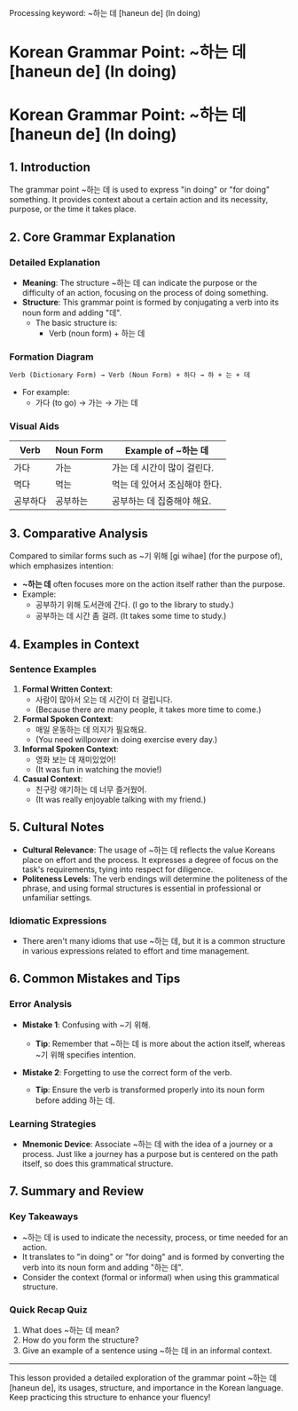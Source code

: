Processing keyword: ~하는 데 [haneun de] (In doing)
# Korean Grammar Point: ~하는 데 [haneun de] (In doing)
# Korean Grammar Point: ~하는 데 [haneun de] (In doing)
## 1. Introduction
The grammar point ~하는 데 is used to express "in doing" or "for doing" something. It provides context about a certain action and its necessity, purpose, or the time it takes place.
## 2. Core Grammar Explanation
### Detailed Explanation
- **Meaning**: The structure ~하는 데 can indicate the purpose or the difficulty of an action, focusing on the process of doing something.
- **Structure**: This grammar point is formed by conjugating a verb into its noun form and adding "데".
  - The basic structure is: 
    - Verb (noun form) + 하는 데
### Formation Diagram
```markdown
Verb (Dictionary Form) → Verb (Noun Form) + 하다 → 하 + 는 + 데
```
- For example:
  - 가다 (to go) → 가는 → 가는 데
### Visual Aids
| Verb       | Noun Form | Example of ~하는 데           |
|------------|-----------|-------------------------------|
| 가다       | 가는      | 가는 데 시간이 많이 걸린다.  |
| 먹다       | 먹는      | 먹는 데 있어서 조심해야 한다. |
| 공부하다   | 공부하는  | 공부하는 데 집중해야 해요.    |
## 3. Comparative Analysis
Compared to similar forms such as ~기 위해 [gi wihae] (for the purpose of), which emphasizes intention:
- **~하는 데** often focuses more on the action itself rather than the purpose.
- Example: 
  - 공부하기 위해 도서관에 간다. (I go to the library to study.) 
  - 공부하는 데 시간 좀 걸려. (It takes some time to study.)
## 4. Examples in Context
### Sentence Examples
1. **Formal Written Context**:
   - 사람이 많아서 오는 데 시간이 더 걸립니다.
   - (Because there are many people, it takes more time to come.)
2. **Formal Spoken Context**:
   - 매일 운동하는 데 의지가 필요해요.
   - (You need willpower in doing exercise every day.)
3. **Informal Spoken Context**:
   - 영화 보는 데 재미있었어!
   - (It was fun in watching the movie!)
4. **Casual Context**:
   - 친구랑 얘기하는 데 너무 즐거웠어.
   - (It was really enjoyable talking with my friend.)
## 5. Cultural Notes
- **Cultural Relevance**: The usage of ~하는 데 reflects the value Koreans place on effort and the process. It expresses a degree of focus on the task's requirements, tying into respect for diligence.
- **Politeness Levels**: The verb endings will determine the politeness of the phrase, and using formal structures is essential in professional or unfamiliar settings.
  
### Idiomatic Expressions
- There aren't many idioms that use ~하는 데, but it is a common structure in various expressions related to effort and time management.
## 6. Common Mistakes and Tips
### Error Analysis
- **Mistake 1**: Confusing with ~기 위해.
  - **Tip**: Remember that ~하는 데 is more about the action itself, whereas ~기 위해 specifies intention.
  
- **Mistake 2**: Forgetting to use the correct form of the verb.
  - **Tip**: Ensure the verb is transformed properly into its noun form before adding 하는 데.
### Learning Strategies
- **Mnemonic Device**: Associate ~하는 데 with the idea of a journey or a process. Just like a journey has a purpose but is centered on the path itself, so does this grammatical structure.
## 7. Summary and Review
### Key Takeaways
- ~하는 데 is used to indicate the necessity, process, or time needed for an action.
- It translates to "in doing" or "for doing" and is formed by converting the verb into its noun form and adding "하는 데".
- Consider the context (formal or informal) when using this grammatical structure.
### Quick Recap Quiz
1. What does ~하는 데 mean?
2. How do you form the structure?
3. Give an example of a sentence using ~하는 데 in an informal context.
---
This lesson provided a detailed exploration of the grammar point ~하는 데 [haneun de], its usages, structure, and importance in the Korean language. Keep practicing this structure to enhance your fluency!
